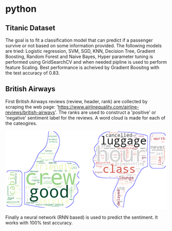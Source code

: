 # python

## Titanic Dataset
The goal is to fit a classification model that can predict if a passenger survive or not based on some information provided.
The following models are tried: Logistic regression, SVM, SGD, KNN, Decision Tree, Gradient Boosting, Random Forest and Naive Bayes,
Hyper parameter tuning is performed using GridSearchCV and when needed pipline is used to perform feature Scaling. 
Best performance is acheived by Gradient Boositng with the test accuracy of 0.83.

## British Airways
First British Airways reviews (review, header, rank) are collected by scraping the web page: 'https://www.airlinequality.com/airline-reviews/british-airways'.
The ranks are used to construct a 'positive' or 'negative' sentiment label for the reviews.
A word cloud is made for each of the cateogires.

![alt text](https://github.com/mousavin0/python/blob/main/British%20Airways/bild.png)


Finally a neural network (RNN based) is used to predict the sentiment. It works with 100% test accuracy.


